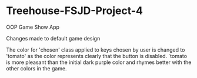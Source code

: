 # Treehouse-FSJD-Project-4
OOP Game Show App

Changes made to default game design

The color for 'chosen' class applied to keys chosen by user is changed to 'tomato' as the color represents clearly that the button is disabled. `tomato is more pleasant than the initial dark purple color and rhymes better with the other colors in the game.
